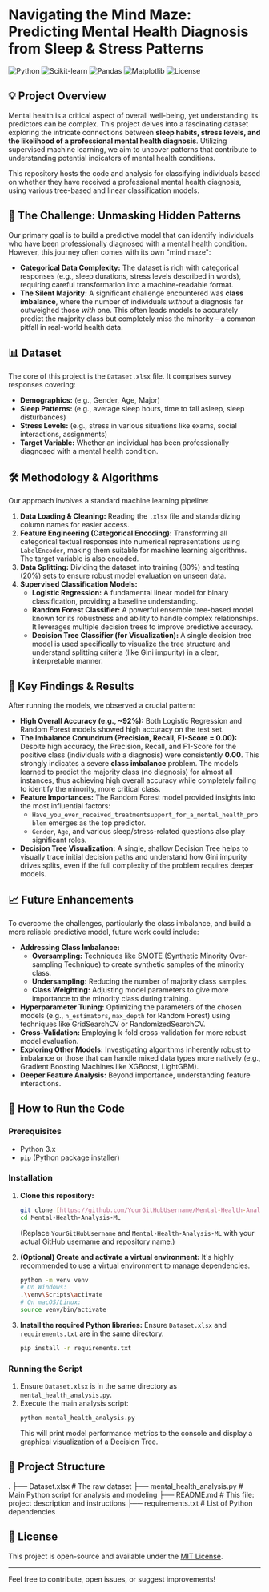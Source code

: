 # Navigating the Mind Maze: Predicting Mental Health Diagnosis from Sleep & Stress Patterns

![Python](https://img.shields.io/badge/Python-3.9%2B-blue?style=for-the-badge&logo=python&logoColor=white)
![Scikit-learn](https://img.shields.io/badge/Scikit--learn-v1.0%2B-orange?style=for-the-badge&logo=scikit-learn&logoColor=white)
![Pandas](https://img.shields.io/badge/Pandas-v1.4%2B-lightgrey?style=for-the-badge&logo=pandas&logoColor=white)
![Matplotlib](https://img.shields.io/badge/Matplotlib-v3.5%2B-red?style=for-the-badge&logo=matplotlib&logoColor=white)
![License](https://img.shields.io/badge/License-MIT-green?style=for-the-badge)

## 💡 Project Overview

Mental health is a critical aspect of overall well-being, yet understanding its predictors can be complex. This project delves into a fascinating dataset exploring the intricate connections between **sleep habits, stress levels, and the likelihood of a professional mental health diagnosis**. Utilizing supervised machine learning, we aim to uncover patterns that contribute to understanding potential indicators of mental health conditions.

This repository hosts the code and analysis for classifying individuals based on whether they have received a professional mental health diagnosis, using various tree-based and linear classification models.

## 🎯 The Challenge: Unmasking Hidden Patterns

Our primary goal is to build a predictive model that can identify individuals who have been professionally diagnosed with a mental health condition. However, this journey often comes with its own "mind maze":

* **Categorical Data Complexity:** The dataset is rich with categorical responses (e.g., sleep durations, stress levels described in words), requiring careful transformation into a machine-readable format.
* **The Silent Majority:** A significant challenge encountered was **class imbalance**, where the number of individuals *without* a diagnosis far outweighed those *with* one. This often leads models to accurately predict the majority class but completely miss the minority – a common pitfall in real-world health data.

## 📊 Dataset

The core of this project is the `Dataset.xlsx` file. It comprises survey responses covering:

* **Demographics:** (e.g., Gender, Age, Major)
* **Sleep Patterns:** (e.g., average sleep hours, time to fall asleep, sleep disturbances)
* **Stress Levels:** (e.g., stress in various situations like exams, social interactions, assignments)
* **Target Variable:** Whether an individual has been professionally diagnosed with a mental health condition.

## 🛠️ Methodology & Algorithms

Our approach involves a standard machine learning pipeline:

1.  **Data Loading & Cleaning:** Reading the `.xlsx` file and standardizing column names for easier access.
2.  **Feature Engineering (Categorical Encoding):** Transforming all categorical textual responses into numerical representations using `LabelEncoder`, making them suitable for machine learning algorithms. The target variable is also encoded.
3.  **Data Splitting:** Dividing the dataset into training (80%) and testing (20%) sets to ensure robust model evaluation on unseen data.
4.  **Supervised Classification Models:**
    * **Logistic Regression:** A fundamental linear model for binary classification, providing a baseline understanding.
    * **Random Forest Classifier:** A powerful ensemble tree-based model known for its robustness and ability to handle complex relationships. It leverages multiple decision trees to improve predictive accuracy.
    * **Decision Tree Classifier (for Visualization):** A single decision tree model is used specifically to visualize the tree structure and understand splitting criteria (like Gini impurity) in a clear, interpretable manner.

## 🚀 Key Findings & Results

After running the models, we observed a crucial pattern:

* **High Overall Accuracy (e.g., ~92%):** Both Logistic Regression and Random Forest models showed high accuracy on the test set.
* **The Imbalance Conundrum (Precision, Recall, F1-Score = 0.00):** Despite high accuracy, the Precision, Recall, and F1-Score for the positive class (individuals *with* a diagnosis) were consistently **0.00**. This strongly indicates a severe **class imbalance** problem. The models learned to predict the majority class (no diagnosis) for almost all instances, thus achieving high overall accuracy while completely failing to identify the minority, more critical class.
* **Feature Importances:** The Random Forest model provided insights into the most influential factors:
    * `Have_you_ever_received_treatmentsupport_for_a_mental_health_problem` emerges as the top predictor.
    * `Gender`, `Age`, and various sleep/stress-related questions also play significant roles.
* **Decision Tree Visualization:** A single, shallow Decision Tree helps to visually trace initial decision paths and understand how Gini impurity drives splits, even if the full complexity of the problem requires deeper models.

## 📈 Future Enhancements

To overcome the challenges, particularly the class imbalance, and build a more reliable predictive model, future work could include:

* **Addressing Class Imbalance:**
    * **Oversampling:** Techniques like SMOTE (Synthetic Minority Over-sampling Technique) to create synthetic samples of the minority class.
    * **Undersampling:** Reducing the number of majority class samples.
    * **Class Weighting:** Adjusting model parameters to give more importance to the minority class during training.
* **Hyperparameter Tuning:** Optimizing the parameters of the chosen models (e.g., `n_estimators`, `max_depth` for Random Forest) using techniques like GridSearchCV or RandomizedSearchCV.
* **Cross-Validation:** Employing k-fold cross-validation for more robust model evaluation.
* **Exploring Other Models:** Investigating algorithms inherently robust to imbalance or those that can handle mixed data types more natively (e.g., Gradient Boosting Machines like XGBoost, LightGBM).
* **Deeper Feature Analysis:** Beyond importance, understanding feature interactions.

## 🚀 How to Run the Code

### Prerequisites

* Python 3.x
* `pip` (Python package installer)

### Installation

1.  **Clone this repository:**
    ```bash
    git clone [https://github.com/YourGitHubUsername/Mental-Health-Analysis-ML.git](https://github.com/YourGitHubUsername/Mental-Health-Analysis-ML.git)
    cd Mental-Health-Analysis-ML
    ```
    (Replace `YourGitHubUsername` and `Mental-Health-Analysis-ML` with your actual GitHub username and repository name.)

2.  **(Optional) Create and activate a virtual environment:**
    It's highly recommended to use a virtual environment to manage dependencies.
    ```bash
    python -m venv venv
    # On Windows:
    .\venv\Scripts\activate
    # On macOS/Linux:
    source venv/bin/activate
    ```

3.  **Install the required Python libraries:**
    Ensure `Dataset.xlsx` and `requirements.txt` are in the same directory.
    ```bash
    pip install -r requirements.txt
    ```

### Running the Script

1.  Ensure `Dataset.xlsx` is in the same directory as `mental_health_analysis.py`.
2.  Execute the main analysis script:
    ```bash
    python mental_health_analysis.py
    ```
    This will print model performance metrics to the console and display a graphical visualization of a Decision Tree.

## 📁 Project Structure

.
├── Dataset.xlsx              # The raw dataset
├── mental_health_analysis.py # Main Python script for analysis and modeling
├── README.md                 # This file: project description and instructions
├── requirements.txt          # List of Python dependencies



## 📜 License

This project is open-source and available under the [MIT License](https://opensource.org/licenses/MIT).

---

Feel free to contribute, open issues, or suggest improvements!
